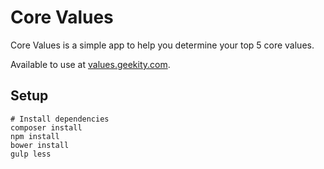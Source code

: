 # Core Values

Core Values is a simple app to help you determine your top 5 core values.

Available to use at [values.geekity.com](https://values.geekity.com).

## Setup

```
# Install dependencies
composer install
npm install
bower install
gulp less
```
